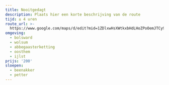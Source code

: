 ```yaml
---
title: Nooitgedagt
description: Plaats hier een korte beschrijving van de route
tijd: ± 4 uren
route_url: >-
  https://www.google.com/maps/d/edit?mid=1ZDlxwHsXWtkxbHdLHoZPoOemJTCy9-sB&amp;z=12
omgeving:
  - bolsward
  - wolsum
  - abbegaasterketting
  - oosthem
  - ijlst
prijs: '200'
sloepen:
  - beenakker
  - petter
---
```


